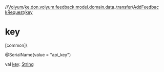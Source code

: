 //[Volyum](../../../index.md)/[ke.don.volyum.feedback.model.domain.data_transfer](../index.md)/[AddFeedbackRequest](index.md)/[key](key.md)

# key

[common]\

@SerialName(value = &quot;api_key&quot;)

val [key](key.md): [String](https://kotlinlang.org/api/core/kotlin-stdlib/kotlin/-string/index.html)